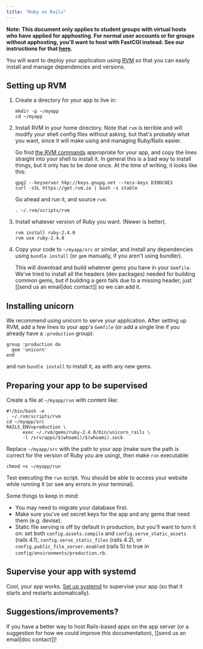```yaml
---
title: "Ruby on Rails"
---
```


**Note: This document only applies to student groups with virtual hosts who
have applied for apphosting. For normal user accounts or for groups without
apphosting, you'll want to host with FastCGI instead. See our instructions for
that [here](/docs/services/web/rails).**

You will want to deploy your application using [RVM][rvm] so that you can easily
install and manage dependencies and versions.

## Setting up RVM

1. Create a directory for your app to live in:

       mkdir -p ~/myapp
       cd ~/myapp

2. Install RVM in your home directory. Note that `rvm` is terrible and will
   modify your shell config files without asking, but that's probably what you
   want, since it will make using and managing Ruby/Rails easier.

   Go find [the RVM commands][rvm] appropriate for your app, and copy the
   lines straight into your shell to install it. In general this is a bad way
   to install things, but it only has to be done once. At the time of writing,
   it looks like this:

       gpg2 --keyserver hkp://keys.gnupg.net --recv-keys D39DC0E3
       curl -sSL https://get.rvm.io | bash -s stable

   Go ahead and run it, and source `rvm`:

       . ~/.rvm/scripts/rvm

3. Install whatever version of Ruby you want. (Newer is better).

       rvm install ruby-2.4.0
       rvm use ruby-2.4.0

4. Copy your code to `~/myapp/src` or similar, and install any dependencies
   using `bundle install` (or `gem` manually, if you aren't using bundler).

   This will download and build whatever gems you have in your `Gemfile`. We've
   tried to install all the headers (dev packages) needed for building common
   gems, but if building a gem fails due to a missing header, just [[send us an
   email|doc contact]] so we can add it.

## Installing unicorn

We recommend using unicorn to serve your application. After setting up RVM, add
a few lines to your app's `Gemfile` (or add a single line if you already have a
`:production` group):

    group :production do
      gem 'unicorn'
    end

and run `bundle install` to install it, as with any new gems.

## Preparing your app to be supervised

Create a file at `~/myapp/run` with content like:

    #!/bin/bash -e
    . ~/.rvm/scripts/rvm
    cd ~/myapp/src
    RAILS_ENV=production \
          exec ~/.rvm/gems/ruby-2.4.0/bin/unicorn_rails \
          -l /srv/apps/$(whoami)/$(whoami).sock

Replace `~/myapp/src` with the path to your app (make sure the path is
correct for the version of Ruby you are using), then make `run` executable:

    chmod +x ~/myapp/run

Test executing the `run` script. You should be able to access your website while
running it (or see any errors in your terminal).

Some things to keep in mind:

* You may need to migrate your database first.
* Make sure you've set secret keys for the app and any gems that need them
  (e.g. devise).
* Static file serving is off by default in production, but you'll want to turn
  it on: set both `config.assets.compile` and `config.serve_static_assets`
  (rails 4.1), `config.serve_static_files` (rails 4.2), or
  `config.public_file_server.enabled` (rails 5) to true in
  `config/environments/production.rb`.

## Supervise your app with systemd

Cool, your app works. [Set up systemd](/docs/services/webapps#supervise) to
supervise your app (so that it starts and restarts automatically).

## Suggestions/improvements?

If you have a better way to host Rails-based apps on the app server (or a
suggestion for how we could improve this documentation), [[send us an email|doc
contact]]!

[rvm]: https://rvm.io/
